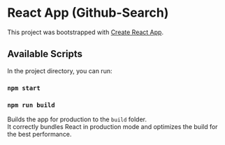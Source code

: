 # React App (Github-Search)

This project was bootstrapped with [Create React App](https://github.com/facebook/create-react-app).

## Available Scripts

In the project directory, you can run:

### `npm start`


### `npm run build`

Builds the app for production to the `build` folder.\
It correctly bundles React in production mode and optimizes the build for the best performance.




